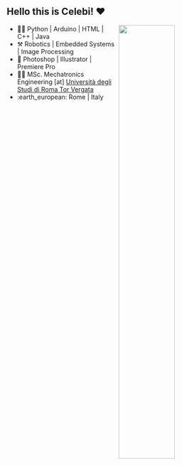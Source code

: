 ## Hello this is Celebi! :heart:

<img align="right" width="50%" src="https://github-readme-stats.vercel.app/api?username=cycelebi"> 

-	:man_technologist: Python | Arduino | HTML | C++ | Java
-	:hammer_and_pick: Robotics | Embedded Systems | Image Processing
-	:art: Photoshop | Illustrator | Premiere Pro 
-	:man_student: MSc. Mechatronics Engineering [at] [Università degli Studi di Roma Tor Vergata](http://web.uniroma2.it/)
-	:earth_european: Rome | Italy
